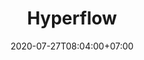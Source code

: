---
title     : Hyperflow
thumbnail : hyperflow
address   : https://hyperflow.tv
sitemap   : false
date      : 2020-07-27T08:04:00+07:00
---